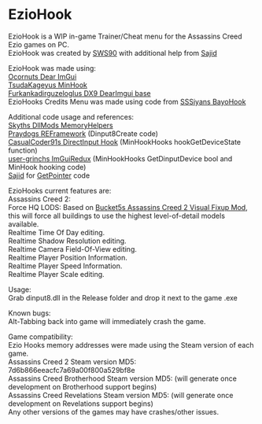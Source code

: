 # EzioHook
EzioHook is a WIP in-game Trainer/Cheat menu for the Assassins Creed Ezio games on PC.  
EzioHook was created by [SWS90](https://github.com/SWS90) with additional help from [Sajid](https://github.com/Sajidur78)  

EzioHook was made using:  
[Ocornuts Dear ImGui](https://github.com/ocornut/imgui)  
[TsudaKageyus MinHook](https://github.com/TsudaKageyu/minhook")  
[Furkankadirguzeloglus DX9 DearImgui base](https://github.com/furkankadirguzeloglu/ImGuiHook-DirectX9)    
EzioHooks Credits Menu was made using code from [SSSiyans BayoHook](https://github.com/SSSiyan/BayoHook)    

Additional code usage and references:  
[Skyths DllMods MemoryHelpers](https://github.com/blueskythlikesclouds/DllMods/blob/3407e53ea9c0cd8dac513d8dab07a283cc932a88/Dependencies/Helpers.h")  
[Praydogs REFramework](https://github.com/praydog/REFramework) (Dinput8Create code)   
[CasualCoder91s DirectInput Hook](https://github.com/CasualCoder91/DirectInputYT) (MinHookHooks hookGetDeviceState function)  
[user-grinchs ImGuiRedux](https://github.com/user-grinch/ImGuiRedux) (MinHookHooks GetDinputDevice bool and MinHook hooking code)  
[Sajid](https://github.com/Sajidur78) for [GetPointer](https://github.com/thesupersonic16/HedgeModManager/blob/rewrite/HedgeModManager/Resources/MemoryService.cs#L58) code   

EzioHooks current features are:  
Assassins Creed 2:  
Force HQ LODS: Based on [Bucket5s Assassins Creed 2 Visual Fixup Mod](https://www.moddb.com/mods/assassins-creed-2-visual-fixup-mod), this will force all buildings to use the highest level-of-detail models available.  
Realtime Time Of Day editing.  
Realtime Shadow Resolution editing.  
Realtime Camera Field-Of-View editing.  
Realtime Player Position Information.   
Realtime Player Speed Information.  
Realtime Player Scale editing.  

Usage:  
Grab dinput8.dll in the Release folder and drop it next to the game .exe  

Known bugs:  
Alt-Tabbing back into game will immediately crash the game.

Game compatibility:  
Ezio Hooks memory addresses were made using the Steam version of each game.     
Assassins Creed 2 Steam version MD5: 7d6b866eeacfc7a69a00f800a529bf8e  
Assassins Creed Brotherhood Steam version MD5: (will generate once development on Brotherhood support begins)  
Assassins Creed Revelations Steam version MD5: (will generate once development on Revelations support begins)  
Any other versions of the games may have crashes/other issues.  
